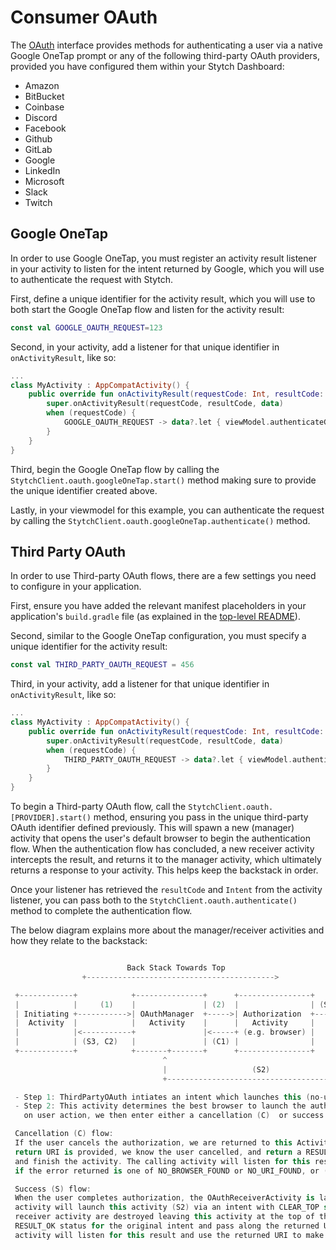 # Consumer OAuth
The [OAuth](OAuth.kt) interface provides methods for authenticating a user via a native Google OneTap prompt or any of the following third-party OAuth providers, provided you have configured them within your Stytch Dashboard:
- Amazon
- BitBucket
- Coinbase
- Discord
- Facebook
- Github
- GitLab
- Google
- LinkedIn
- Microsoft
- Slack
- Twitch

## Google OneTap
In order to use Google OneTap, you must register an activity result listener in your activity to listen for the intent returned by Google, which you will use to authenticate the request with Stytch.

First, define a unique identifier for the activity result, which you will use to both start the Google OneTap flow and listen for the activity result:
```kotlin
const val GOOGLE_OAUTH_REQUEST=123
```

Second, in your activity, add a listener for that unique identifier in `onActivityResult`, like so:
```kotlin
...
class MyActivity : AppCompatActivity() {
    public override fun onActivityResult(requestCode: Int, resultCode: Int, data: Intent?) {
        super.onActivityResult(requestCode, resultCode, data)
        when (requestCode) {
            GOOGLE_OAUTH_REQUEST -> data?.let { viewModel.authenticateGoogleOneTapLogin(it) }
        }
    }
}
```

Third, begin the Google OneTap flow by calling the `StytchClient.oauth.googleOneTap.start()` method making sure to provide the unique identifier created above.

Lastly, in your viewmodel for this example, you can authenticate the request by calling the `StytchClient.oauth.googleOneTap.authenticate()` method.

## Third Party OAuth
In order to use Third-party OAuth flows, there are a few settings you need to configure in your application.

First, ensure you have added the relevant manifest placeholders in your application's `build.gradle` file (as explained in the [top-level README](/README.md)).

Second, similar to the Google OneTap configuration, you must specify a unique identifier for the activity result:
```kotlin
const val THIRD_PARTY_OAUTH_REQUEST = 456
```

Third, in your activity, add a listener for that unique identifier in `onActivityResult`, like so:
```kotlin
...
class MyActivity : AppCompatActivity() {
    public override fun onActivityResult(requestCode: Int, resultCode: Int, data: Intent?) {
        super.onActivityResult(requestCode, resultCode, data)
        when (requestCode) {
            THIRD_PARTY_OAUTH_REQUEST -> data?.let { viewModel.authenticateThirdPartyOAuth(resultCode, it) }
        }
    }
}
```

To begin a Third-party OAuth flow, call the `StytchClient.oauth.[PROVIDER].start()` method, ensuring you pass in the unique third-party OAuth identifier defined previously. This will spawn a new (manager) activity that opens the user's default browser to begin the authentication flow. When the authentication flow has concluded, a new receiver activity intercepts the result, and returns it to the manager activity, which ultimately returns a response to your activity. This helps keep the backstack in order.

Once your listener has retrieved the `resultCode` and `Intent` from the activity listener, you can pass both to the `StytchClient.oauth.authenticate()` method to complete the authentication flow.

The below diagram explains more about the manager/receiver activities and how they relate to the backstack:

 ```kotlin
 
                           Back Stack Towards Top
                 +------------------------------------------>
 
  +------------+            +---------------+      +----------------+      +--------------+
  |            |     (1)    |               | (2)  |                | (S1) |              |
  | Initiating +----------->| OAuthManager  +----->| Authorization  +----->| OAuthReceiver|
  |  Activity  |            |   Activity    |      |   Activity     |      |   Activity   |
  |            |<-----------+               |<-----+ (e.g. browser) |      |              |
  |            | (S3, C2)   |               | (C1) |                |      |              |
  +------------+            +-------+-------+      +----------------+      +-------+------+
                                   ^                                              |
                                   |                   (S2)                       |
                                   +----------------------------------------------+
 
  - Step 1: ThirdPartyOAuth intiates an intent which launches this (no-ui) activity
  - Step 2: This activity determines the best browser to launch the authorization flow in, and launches it. Depending
    on user action, we then enter either a cancellation (C)  or success (S) flow
 
  Cancellation (C) flow:
  If the user cancels the authorization, we are returned to this Activity at the top of the backstack (C1). Since no
  return URI is provided, we know the user cancelled, and return a RESULT_CANCELED result for the original intent (C2)
  and finish the activity. The calling activity will listen for this result and either provide messaging for the user
  if the error returned is one of NO_BROWSER_FOUND or NO_URI_FOUND, or (most likely) do nothing if it is USER_CANCELED.
 
  Success (S) flow:
  When the user completes authorization, the OAuthReceiverActivity is launched (S1), as specified in the manifest. That
  activity will launch this activity (S2) via an intent with CLEAR_TOP set, so that the authorization activity and
  receiver activity are destroyed leaving this activity at the top of the backstack. This activity will then return a
  RESULT_OK status for the original intent and pass along the returned URI, then finish itself (S3). The calling
  activity will listen for this result and use the returned URI to make the authorization call to the Stytch API.
 ```